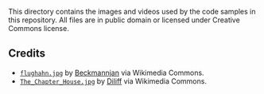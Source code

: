 This directory contains the images and videos used by the code samples in this repository. All files are in public domain or licensed under Creative Commons license.

Credits
-------

 - [`flughahn.jpg`](http://commons.wikimedia.org/wiki/File:Flughahn.jpg#mediaviewer/File:Flughahn.jpg) by [Beckmannjan](//de.wikipedia.org/wiki/Benutzer:Beckmannjan) via Wikimedia Commons.
 - [`The_Chapter_House.jpg`](http://commons.wikimedia.org/wiki/File:Wells_Cathedral_Lady_Chapel,_Somerset,_UK_-_Diliff.jpg#mediaviewer/File:Wells_Cathedral_Lady_Chapel,_Somerset,_UK_-_Diliff.jpg) by [Diliff](//commons.wikimedia.org/wiki/User:Diliff) via Wikimedia Commons.

